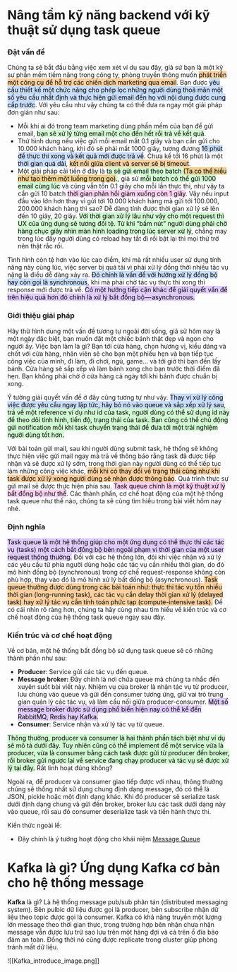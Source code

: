 
# Nâng tầm kỹ năng backend với kỹ thuật sử dụng task queue

### Đặt vấn đề
Chúng ta sẽ bắt đầu bằng việc xem xét ví dụ sau đây, giả sử bạn là một kỹ sư phần mềm tiềm năng trong công ty, phòng truyền thông muốn <mark style="background: #FFB86CA6;">phát triển một công cụ để hỗ trợ các chiến dịch marketing qua email</mark>. Bạn được <mark style="background: #ADCCFFA6;">yêu cầu thiết kế một chức năng cho phép lọc những người dùng thoả mãn một số yêu cầu nhất định và thực hiện gửi email đến họ với nội dung được cung cấp trước</mark>. Với yêu cầu như vậy chúng ta có thể đưa ra ngay một giải pháp đơn giản như sau:

- Mỗi khi ai đó trong team marketing dùng phần mềm của bạn để gửi email, <mark style="background: #BBFABBA6;">bạn sẽ xử lý từng email một cho đến hết rồi trả về kết quả</mark>. 
- Thử hình dung nếu việc gửi mỗi email mất 0.1 giây và bạn cần gửi cho 10.000 khách hàng, khi đó sẽ phải mất 1000 giây, tương đương <mark style="background: #ADCCFFA6;">16 phút để thực thi xong và kết quả mới được trả về</mark>. Chưa kể tới 16 phút là một <mark style="background: #ADCCFFA6;">thời gian quá dài</mark>, <mark style="background: #FFB86CA6;">kết nối giữa client và server sẽ bị timeout</mark>. 
- Một giải pháp cải tiến ở đây là <mark style="background: #BBFABBA6;">ta sẽ gửi email theo batch <mark style="background: #FFB86CA6;">(Ta có thể hiểu như tạo thêm một luồng trong go)</mark>.</mark>, giả sử <mark style="background: #BBFABBA6;">mỗi batch có thể gửi 1000 email cùng lúc</mark> và cũng vẫn tốn 0.1 giây cho mỗi lần thực thi, như vậy ta cần gửi 10 batch <mark style="background: #FFB8EBA6;">thời gian phản hồi giảm xuống còn 1 giây</mark>. Vậy nếu input đầu vào lớn hơn thay vì gửi tới 10.000 khách hàng mà gửi tới 100.000, 200.000 khách hàng thì sao? Dễ dàng tính được thời gian xử lý sẽ lên đến 10 giây, 20 giây. <mark style="background: #BBFABBA6;">Với thời gian xử lý lâu như vậy cho một request thì UX của ứng dụng sẽ tương đối tệ. Từ khi “bấm nút” người dùng phải chờ hàng chục giây nhìn màn hình loading trong lúc server xử lý</mark>, chẳng may trong lúc đấy người dùng có reload hay tắt đi rồi bật lại thì mọi thứ trở nên thật rắc rối.

Tình hình còn tệ hơn vào lúc cao điểm, khi mà rất nhiều user sử dụng tính năng này cùng lúc, việc server bị quá tải vì phải xử lý đồng thời nhiều tác vụ nặng là điều dễ dàng xảy ra. <mark style="background: #ADCCFFA6;">Đó chính là vấn đề với hướng xử lý đồng bộ hay còn gọi là synchronous</mark>, khi mà phải chờ tác vụ thực thi xong thì response mới được trả về. <mark style="background: #D2B3FFA6;">Có một hướng tiếp cận khác để giải quyết vấn đề trên hiệu quả hơn đó chính là xử lý bất đồng bộ — asynchronous.</mark>

### Giới thiệu giải pháp
Hãy thử hình dung một vấn đề tương tự ngoài đời sống, giả sử hôm nay là một ngày đặc biệt, bạn muốn đặt một chiếc bánh thật đẹp và ngon cho người ấy. Việc bạn làm là gì? Bạn tới cửa hàng, chọn hương vị, kiểu dáng và chốt với cửa hàng, nhân viên sẽ cho bạn một phiếu hẹn và bạn tiếp tục công việc của mình, đi làm, đi chơi, ngủ, game… và tới giờ thì bạn đến lấy bánh. Cửa hàng sẽ sắp xếp và làm bánh xong cho bạn trước thời điểm đã hẹn. Bạn không phải chờ ở cửa hàng cả ngày tới khi bánh được chuẩn bị xong.

Ý tưởng giải quyết vấn đề ở đây cũng tương tự như vậy. <mark style="background: #ADCCFFA6;">Thay vì xử lý công việc được yêu cầu ngay lập tức, hãy bỏ nó vào queue và sắp xếp xử lý sau</mark>, <mark style="background: #BBFABBA6;">trả về một reference ví dụ như id của task, người dùng có thể sử dụng id này để theo dõi tình hình, tiến độ, trạng thái của task. Bạn cũng có thể chủ động gửi notification mỗi khi task chuyển trạng thái để đưa tới một trải nghiệm người dùng tốt hơn.</mark>

Với bài toán gửi mail, sau khi người dùng submit task, hệ thống sẽ không thực hiện việc gửi mail ngay mà trả về thông báo rằng task đã được tiếp nhận và sẽ được xử lý sớm, trong thời gian này người dùng có thể tiếp tục làm những công việc khác, <mark style="background: #FFB86CA6;">mỗi khi có thay đổi về trạng thái cũng như khi task được xử lý xong người dùng sẽ nhận được thông báo</mark>. Quá trình thực sự gửi mail sẽ được thực hiện phía sau. <mark style="background: #FFB8EBA6;">Task queue chính là một kỹ thuật xử lý bất đồng bộ như thế</mark>. Các thành phần, cơ chế hoạt động của một hệ thống task queue như thế nào, chúng ta sẽ cùng tìm hiểu trong bài viết hôm nay nhé.

### Định nghĩa
<mark style="background: #D2B3FFA6;">Task queue là một hệ thống giúp cho một ứng dụng có thể thực thi các tác vụ (tasks) một cách bất đồng bộ bên ngoài phạm vi thời gian của một user request thông thường.</mark> Đối với các hệ thống lớn, đôi khi việc nhận và xử lý các yêu cầu từ phía người dùng hoặc các tác vụ cần nhiều thời gian, do đó mô hình đồng bộ (synchronous) trong cơ chế request-response không còn phù hợp, thay vào đó là mô hình xử lý bất đồng bộ (asynchronous). <mark style="background: #FFB86CA6;">Task queue thường được dùng trong các bài toán như: thực thi tác vụ tốn nhiều thời gian (long-running task), các tác vụ cần delay thời gian xử lý (delayed task) hay xử lý tác vụ cần tính toán phức tạp (compute-intensive task).</mark> Để có cái nhìn rõ ràng hơn, chúng ta hãy cùng nhau tìm hiểu về kiến trúc và cơ chế hoạt động của hệ thống task queue ngay sau đây.

### Kiến trúc và cơ chế hoạt động
Về cơ bản, một hệ thống bất đồng bộ sử dụng task queue sẽ có những thành phần như sau:

- **Producer**: Service gửi các tác vụ đến queue.
- **Message broker:** Đây chính là nơi chứa queue mà chúng ta nhắc đến xuyên suốt bài viết này. Nhiệm vụ của broker là nhận tác vụ từ producer, lưu chúng vào queue và gửi đến consumer tương ứng, giữ vai trò trung gian quản lý các tác vụ, và làm cầu nối giữa producer-consumer. <mark style="background: #D2B3FFA6;">Một số message broker được sử dụng phổ biến hiện nay có thể kể đến RabbitMQ, Redis hay Kafka.</mark>
- **Consumer**: Service nhận và xử lý tác vụ từ queue.

<mark style="background: #BBFABBA6;">Thông thường, producer và consumer là hai thành phần tách biệt như ví dụ sẽ mô tả dưới đây. Tuy nhiên cũng có thể implement để một service vừa là producer, vừa là consumer bằng cách task được gửi từ producer đến broker, rồi broker gửi ngược lại về service đang chạy producer và tác vụ sẽ được xử lý tại đây.</mark> Rất linh hoạt đúng không?

Ngoài ra, để producer và consumer giao tiếp được với nhau, thông thường chúng sẽ thống nhất sử dụng chung định dạng message, đó có thể là JSON, pickle hoặc một định dạng khác. Khi đó producer sẽ serialize task dưới định dạng chung và gửi đến broker, broker lưu các task dưới dạng này vào queue, rồi sau đó consumer deserialize task và tiến hành thực thi.

Kiến thức ngoài lề:
- Đây chính là ý tưởng hoạt động cho khái niệm [Message Queue](Message_Queue)



# Kafka là gì? Ứng dụng Kafka cơ bản cho hệ thống message

**Kafka** là gì? Là hệ thống message pub/sub phân tán (distributed messaging system). Bên pulbic dữ liệu được gọi là producer, bên subscribe nhận dữ liệu theo topic được gọi là consumer. Kafka có khả năng truyền một lượng lớn message theo thời gian thực, trong trường hợp bên nhận chưa nhận message vẫn được lưu trữ sao lưu trên một hàng đợi và cả trên ổ đĩa bảo đảm an toàn. Đồng thời nó cũng được replicate trong cluster giúp phòng tránh mất dữ liệu.

![[Kafka_introduce_image.png]]
